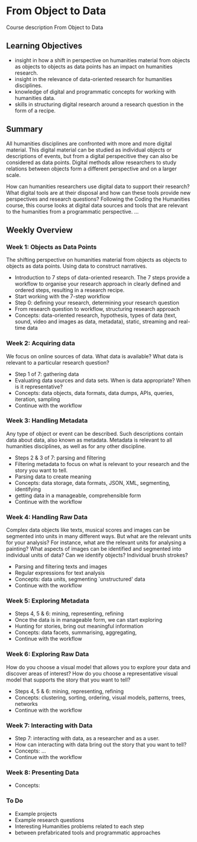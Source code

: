 From Object to Data
==============

Course description From Object to Data

## Learning Objectives

- insight in how a shift in perspective on humanities material from objects as objects to objects as data points has an impact on humanities research.
- insight in the relevance of data-oriented research for humanities disciplines.
- knowledge of digital and programmatic concepts for working with humanities data.
- skills in structuring digital research around a research question in the form of a recipe.

## Summary

All humanities disciplines are confronted with more and more digital material. 
This digital material can be studied as individual objects or descriptions of events, but from a digital perspecitive they can also be considered as data points. Digital methods allow researchers to study relations between objects form a different perspective and on a larger scale. 

How can humanities researchers use digital data to support their research? What digital tools are at their disposal and how can these tools provide new perspectives and research questions? Following the Coding the Humanities course, this course looks at digital data sources and tools that are relevant to the humanities from a programmatic perspective. ...

## Weekly Overview

### Week 1: Objects as Data Points

The shifting perspective on humanities material from objects as objects to objects as data points. Using data to construct narratives.
- Introduction to 7 steps of data-oriented research. The 7 steps provide a workflow to organise your research approach in clearly defined and ordered steps, resulting in a research recipe.
- Start working with the 7-step workflow
- Step 0: defining your research, determining your research question
- From research question to workflow, structuring research approach
- Concepts: data-oriented research, hypothesis, types of data (text, sound, video and images as data, metadata), static, streaming and real-time data

### Week 2: Acquiring data

We focus on online sources of data. What data is available? What data is relevant to a particular research question?
- Step 1 of 7: gathering data
- Evaluating data sources and data sets. When is data appropriate? When is it representative?
- Concepts: data objects, data formats, data dumps, APIs, queries, iteration, sampling
- Continue with the workflow

### Week 3: Handling Metadata

Any type of object or event can be described. Such descriptions contain data about data, also known as metadata. Metadata is relevant to all humanities disciplines, as well as for any other discipline. 
- Steps 2 & 3 of 7: parsing and filtering
- Filtering metadata to focus on what is relevant to your research and the story you want to tell.
- Parsing data to create meaning
- Concepts: data storage, data formats, JSON, XML, segmenting, identifying
- getting data in a manageable, comprehensible form
- Continue with the workflow

### Week 4: Handling Raw Data

Complex data objects like texts, musical scores and images can be segmented into units in many different ways. But what are the relevant units for your analysis? For instance, what are the relevant units for analysing a painting? What aspects of images can be identified and segmented into individual units of data? Can we identify objects? Individual brush strokes? 

- Parsing and filtering texts and images
- Regular expressions for text analysis
- Concepts: data units, segmenting `unstructured' data
- Continue with the workflow

### Week 5: Exploring Metadata

- Steps 4, 5 & 6: mining, representing, refining
- Once the data is in manageable form, we can start exploring
- Hunting for stories, bring out meaningful information 
- Concepts: data facets, summarising, aggregating, 
- Continue with the workflow

### Week 6: Exploring Raw Data

How do you choose a visual model that allows you to explore your data and discover areas of interest? How do you choose a representative visual model that supports the story that you want to tell?

- Steps 4, 5 & 6: mining, representing, refining
- Concepts: clustering, sorting, ordering, visual models, patterns, trees, networks
- Continue with the workflow

### Week 7: Interacting with Data

- Step 7: interacting with data, as a researcher and as a user.
- How can interacting with data bring out the story that you want to tell?
- Concepts: ...
- Continue with the workflow

### Week 8: Presenting Data

- Concepts:



### To Do

- Example projects
- Example research questions
- Interesting Humanities problems related to each step
- between prefabricated tools and programmatic approaches
